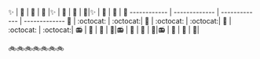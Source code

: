 


:sparkles: | :tada: | :tada: | :tada: |:sparkles: | :tada: | :tada: | :tada:|:sparkles: | :tada: | :tada: | :tada:
------------ | ------------- | ------------- | -------------
:camel: | :octocat: | :octocat:| :camel: | :octocat: | :octocat:| :camel: | :octocat: | :octocat:|
:radio: | :satellite: | :satellite: | :satellite:|:radio: | :satellite: | :satellite: | :satellite:|:radio: | :satellite: | :satellite: | :satellite:|

:bike::bike::bike::bike::bike::bike::bike: